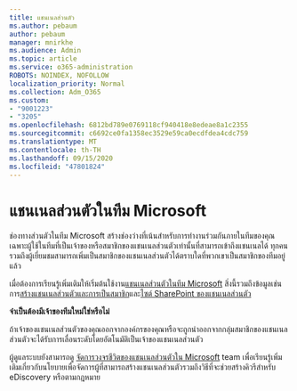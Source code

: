 ```yaml
---
title: แชนเนลส่วนตัว
ms.author: pebaum
author: pebaum
manager: mnirkhe
ms.audience: Admin
ms.topic: article
ms.service: o365-administration
ROBOTS: NOINDEX, NOFOLLOW
localization_priority: Normal
ms.collection: Adm_O365
ms.custom:
- "9001223"
- "3205"
ms.openlocfilehash: 6812bd789e0769118cf940418e8edeae8a1c2355
ms.sourcegitcommit: c6692ce0fa1358ec3529e59ca0ecdfdea4cdc759
ms.translationtype: MT
ms.contentlocale: th-TH
ms.lasthandoff: 09/15/2020
ms.locfileid: "47801824"
---
```

# <a name="private-channels-in-microsoft-teams"></a>แชนเนลส่วนตัวในทีม Microsoft

ช่องทางส่วนตัวในทีม Microsoft สร้างช่องว่างที่เน้นสำหรับการทำงานร่วมกันภายในทีมของคุณ เฉพาะผู้ใช้ในทีมที่เป็นเจ้าของหรือสมาชิกของแชนเนลส่วนตัวเท่านั้นที่สามารถเข้าถึงแชนเนลได้ ทุกคนรวมถึงผู้เยี่ยมชมสามารถเพิ่มเป็นสมาชิกของแชนเนลส่วนตัวได้ตราบใดที่พวกเขาเป็นสมาชิกของทีมอยู่แล้ว

เมื่อต้องการเรียนรู้เพิ่มเติมให้เริ่มต้นใช้งาน[แชนเนลส่วนตัวในทีม Microsoft](https://docs.microsoft.com/MicrosoftTeams/private-channels) สิ่งนี้รวมถึงข้อมูลเช่นการ[สร้างแชนเนลส่วนตัวและการเป็นสมาชิก](https://docs.microsoft.com/MicrosoftTeams/private-channels#private-channel-creation-and-membership)และ[ไซต์ SharePoint ของแชนเนลส่วนตัว](https://docs.microsoft.com/MicrosoftTeams/private-channels#private-channel-sharepoint-sites)

**จำเป็นต้องมีเจ้าของทีมใหม่ใช่หรือไม่**

ถ้าเจ้าของแชนเนลส่วนตัวของคุณออกจากองค์กรของคุณหรือจะถูกนำออกจากกลุ่มสมาชิกของแชนเนลส่วนตัวจะได้รับการเลื่อนระดับโดยอัตโนมัติเป็นเจ้าของแชนเนลส่วนตัว

ผู้ดูแลระบบยังสามารถดู [จัดการวงจรชีวิตของแชนเนลส่วนตัวใน Microsoft](https://docs.microsoft.com/MicrosoftTeams/private-channels-life-cycle-management) team เพื่อเรียนรู้เพิ่มเติมเกี่ยวกับนโยบายเพื่อจัดการผู้ที่สามารถสร้างแชนเนลส่วนตัวรวมถึงวิธีที่จะช่วยสร้างคิวรีสำหรับ eDiscovery หรือตามกฎหมาย
